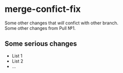 # merge-confict-fix
Some other changes that *will* confict with other branch.  
Some other changes from Pull №1.

## Some serious changes

  - List 1
  - List 2
  - ...
